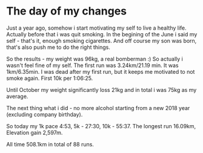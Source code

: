 # The day of my changes

Just a year ago, somehow i start motivating my self to live a healthy life. Actually before that i was quit smoking. In the begining of the June i said my self - that's it, enough smoking cigarettes. And off course my son was born, that's also push me to do the right things. 

So the results - my weight was 96kg, a real bomberman :) So actually i wasn't feel fine of my self. The first run was 3.24km/21.19 min. It was 1km/6.35min. I was dead after my first run, but it keeps me motivated to not smoke again. First 10k per 1:06:25.

Until October my weight significantly loss 21kg and in total i was 75kg as my average.

The next thing what i did - no more alcohol starting from a new 2018 year (excluding company birthday). 

So today my 1k pace 4:53, 5k - 27:30, 10k - 55:37. The longest run 16.09km, Elevation gain 	2,597m.

All time 508.1km in total of 88 runs.